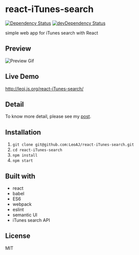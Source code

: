 # react-iTunes-search

[![Dependency Status](https://david-dm.org/LeoAJ/react-iTunes-search.svg)](https://david-dm.org/LeoAJ/react-iTunes-search)
[![devDependency Status](https://david-dm.org/LeoAJ/react-iTunes-search/dev-status.svg)](https://david-dm.org/LeoAJ/react-iTunes-search#info=devDependencies)

simple web app for iTunes search with React

## Preview

![Preview Gif](https://raw.githubusercontent.com/LeoAJ/react-iTunes-search/gif/react-iTunes-search.gif)

## Live Demo

http://leoj.js.org/react-iTunes-search/

## Detail

To know more detail, please see my [post](http://leoj.js.org/personal/React-iTunes-Search/).

## Installation

1. `git clone git@github.com:LeoAJ/react-iTunes-search.git`
2. `cd react-iTunes-search`
3. `npm install`
4. `npm start`

## Built with

* react
* babel
* ES6
* webpack
* eslint
* semantic UI
* iTunes search API

## License

MIT

